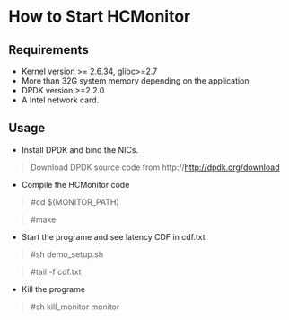 How to Start HCMonitor
====================
Requirements
--------------------
* Kernel version >= 2.6.34, glibc>=2.7
* More than 32G system memory depending on the application
* DPDK version >=2.2.0
* A Intel network card.

Usage
--------------------
- Install DPDK and bind the NICs.

>Download DPDK source code from http://http://dpdk.org/download
- Compile the HCMonitor code

>#cd $(MONITOR_PATH)

>#make
- Start the programe and see latency CDF in cdf.txt

>#sh demo_setup.sh 

>#tail -f cdf.txt
- Kill the programe

>#sh kill_monitor monitor 

